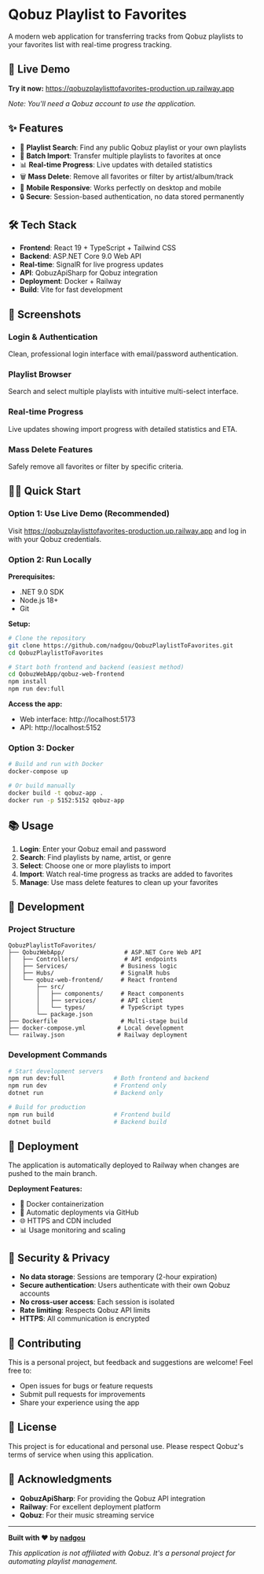 # Qobuz Playlist to Favorites

A modern web application for transferring tracks from Qobuz playlists to your favorites list with real-time progress tracking.

## 🚀 Live Demo

**Try it now:** https://qobuzplaylisttofavorites-production.up.railway.app

*Note: You'll need a Qobuz account to use the application.*

## ✨ Features

- 🎵 **Playlist Search**: Find any public Qobuz playlist or your own playlists
- 🚀 **Batch Import**: Transfer multiple playlists to favorites at once
- 📊 **Real-time Progress**: Live updates with detailed statistics
- 🗑️ **Mass Delete**: Remove all favorites or filter by artist/album/track
- 📱 **Mobile Responsive**: Works perfectly on desktop and mobile
- 🔒 **Secure**: Session-based authentication, no data stored permanently

## 🛠️ Tech Stack

- **Frontend**: React 19 + TypeScript + Tailwind CSS
- **Backend**: ASP.NET Core 9.0 Web API
- **Real-time**: SignalR for live progress updates
- **API**: QobuzApiSharp for Qobuz integration
- **Deployment**: Docker + Railway
- **Build**: Vite for fast development

## 📸 Screenshots

### Login & Authentication
Clean, professional login interface with email/password authentication.

### Playlist Browser
Search and select multiple playlists with intuitive multi-select interface.

### Real-time Progress
Live updates showing import progress with detailed statistics and ETA.

### Mass Delete Features
Safely remove all favorites or filter by specific criteria.

## 🏃‍♂️ Quick Start

### Option 1: Use Live Demo (Recommended)
Visit https://qobuzplaylisttofavorites-production.up.railway.app and log in with your Qobuz credentials.

### Option 2: Run Locally

**Prerequisites:**
- .NET 9.0 SDK
- Node.js 18+
- Git

**Setup:**
```bash
# Clone the repository
git clone https://github.com/nadgou/QobuzPlaylistToFavorites.git
cd QobuzPlaylistToFavorites

# Start both frontend and backend (easiest method)
cd QobuzWebApp/qobuz-web-frontend
npm install
npm run dev:full
```

**Access the app:**
- Web interface: http://localhost:5173
- API: http://localhost:5152

### Option 3: Docker

```bash
# Build and run with Docker
docker-compose up

# Or build manually
docker build -t qobuz-app .
docker run -p 5152:5152 qobuz-app
```

## 📚 Usage

1. **Login**: Enter your Qobuz email and password
2. **Search**: Find playlists by name, artist, or genre
3. **Select**: Choose one or more playlists to import
4. **Import**: Watch real-time progress as tracks are added to favorites
5. **Manage**: Use mass delete features to clean up your favorites

## 🔧 Development

### Project Structure
```
QobuzPlaylistToFavorites/
├── QobuzWebApp/                 # ASP.NET Core Web API
│   ├── Controllers/             # API endpoints
│   ├── Services/               # Business logic
│   ├── Hubs/                   # SignalR hubs
│   └── qobuz-web-frontend/     # React frontend
│       ├── src/
│       │   ├── components/     # React components
│       │   ├── services/       # API client
│       │   └── types/          # TypeScript types
│       └── package.json
├── Dockerfile                  # Multi-stage build
├── docker-compose.yml         # Local development
└── railway.json               # Railway deployment
```

### Development Commands

```bash
# Start development servers
npm run dev:full              # Both frontend and backend
npm run dev                   # Frontend only
dotnet run                    # Backend only

# Build for production
npm run build                 # Frontend build
dotnet build                  # Backend build
```

## 🚀 Deployment

The application is automatically deployed to Railway when changes are pushed to the main branch.

**Deployment Features:**
- 🐳 Docker containerization
- 🔄 Automatic deployments via GitHub
- 🌐 HTTPS and CDN included
- 📊 Usage monitoring and scaling

## 🔐 Security & Privacy

- **No data storage**: Sessions are temporary (2-hour expiration)
- **Secure authentication**: Users authenticate with their own Qobuz accounts
- **No cross-user access**: Each session is isolated
- **Rate limiting**: Respects Qobuz API limits
- **HTTPS**: All communication is encrypted

## 🤝 Contributing

This is a personal project, but feedback and suggestions are welcome! Feel free to:
- Open issues for bugs or feature requests
- Submit pull requests for improvements
- Share your experience using the app

## 📄 License

This project is for educational and personal use. Please respect Qobuz's terms of service when using this application.

## 🙏 Acknowledgments

- **QobuzApiSharp**: For providing the Qobuz API integration
- **Railway**: For excellent deployment platform
- **Qobuz**: For their music streaming service

---

**Built with ❤️ by [nadgou](https://github.com/nadgou)**

*This application is not affiliated with Qobuz. It's a personal project for automating playlist management.*